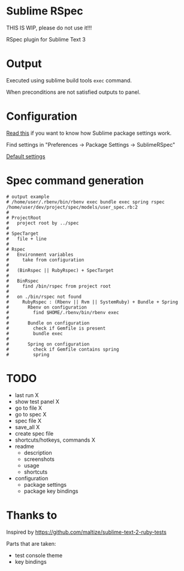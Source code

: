 # Sublime RSpec

THIS IS WIP, please do not use it!!!

RSpec plugin for Sublime Text 3

# Output

Executed using sublime build tools `exec` command.

When preconditions are not satisfied outputs to panel.

# Configuration

[Read this](http://www.granneman.com/webdev/editors/sublime-text/configuring-sublime-text/)
if you want to know how Sublime package settings work.

Find settings in "Preferences -> Package Settings -> SublimeRSpec"

[Default settings](https://github.com/astrauka/SublimeRSpec/blob/master/SublimeRSpec.sublime-settings)

# Spec command generation

```
# output example
# /home/user/.rbenv/bin/rbenv exec bundle exec spring rspec /home/user/dev/project/spec/models/user_spec.rb:2
#
# ProjectRoot
#   project root by ../spec
#
# SpecTarget
#   file + line
#
# Rspec
#   Environment variables
#     take from configuration
#
#   (BinRspec || RubyRspec) + SpecTarget
#
#   BinRspec
#     find /bin/rspec from project root
#
#   on ./bin/rspec not found
#     RubyRspec : (Rbenv || Rvm || SystemRuby) + Bundle + Spring
#       Rbenv on configuration
#         find $HOME/.rbenv/bin/rbenv exec
#
#       Bundle on configuration
#         check if Gemfile is present
#         bundle exec
#
#       Spring on configuration
#         check if Gemfile contains spring
#         spring
```

# TODO

* last run X
* show test panel X
* go to file X
* go to spec X
* spec file X
* save_all X
* create spec file
* shortcuts/hotkeys, commands X
* readme
  * description
  * screenshots
  * usage
  * shortcuts
* configuration
  * package settings
  * package key bindings

# Thanks to

Inspired by https://github.com/maltize/sublime-text-2-ruby-tests

Parts that are taken:
* test console theme
* key bindings
